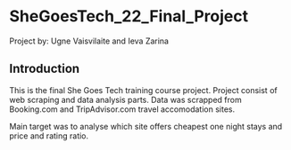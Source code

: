 # SheGoesTech_22_Final_Project

Project by: Ugne Vaisvilaite and Ieva Zarina

## Introduction

This is the final She Goes Tech training course project. Project consist of web scraping and data analysis parts. Data was scrapped from Booking.com and TripAdvisor.com travel accomodation sites.  

Main target was to analyse which site offers cheapest one night stays and price and rating ratio.